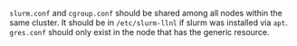 `slurm.conf` and `cgroup.conf` should be shared among all nodes within the same cluster. It should be in `/etc/slurm-llnl` if slurm was installed via `apt`. `gres.conf` should only exist in the node that has the generic resource.
